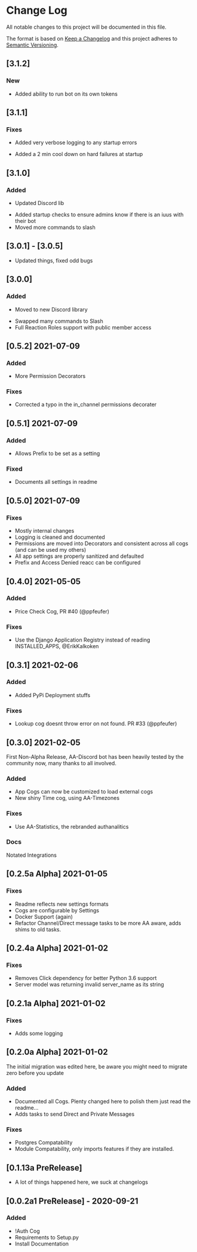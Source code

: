 # Change Log

All notable changes to this project will be documented in this file.

The format is based on [Keep a Changelog](http://keepachangelog.com/)
and this project adheres to [Semantic Versioning](http://semver.org/).

## [3.1.2]

### New
* Added ability to run bot on its own tokens

## [3.1.1]

### Fixes
* Added very verbose logging to any startup errors
+ Added a 2 min cool down on hard failures at startup

## [3.1.0]

### Added
* Updated Discord lib
+ Added startup checks to ensure admins know if there is an iuus with their bot
+ Moved more commands to slash

## [3.0.1] - [3.0.5]
+ Updated things, fixed odd bugs

## [3.0.0]

### Added
* Moved to new Discord library
+ Swapped many commands to Slash
+ Full Reaction Roles support with public member access

## [0.5.2] 2021-07-09

### Added
* More Permission Decorators
### Fixes
* Corrected a typo in the in_channel permissions decorater
## [0.5.1] 2021-07-09
### Added
* Allows Prefix to be set as a setting
### Fixed
* Documents all settings in readme
## [0.5.0] 2021-07-09
### Fixes
* Mostly internal changes
* Logging is cleaned and documented
* Permissions are moved into Decorators and consistent across all cogs (and can be used my others)
* All app settings are properly sanitized and defaulted
* Prefix and Access Denied reacc can be configured

## [0.4.0] 2021-05-05
### Added
* Price Check Cog, PR #40 (@ppfeufer)
### Fixes
* Use the Django Application Registry instead of reading INSTALLED_APPS, @ErikKalkoken

## [0.3.1] 2021-02-06
### Added
* Added PyPi Deployment stuffs
### Fixes
* Lookup cog doesnt throw error on not found. PR #33 (@ppfeufer)

## [0.3.0] 2021-02-05
First Non-Alpha Release, AA-Discord bot has been heavily tested by the community now, many thanks to all involved.
### Added
* App Cogs can now be customized to load external cogs
* New shiny Time cog, using AA-Timezones
### Fixes
* Use AA-Statistics, the rebranded authanalitics

### Docs
Notated Integrations
## [0.2.5a Alpha] 2021-01-05
### Fixes
* Readme reflects new settings formats
* Cogs are configurable by Settings
* Docker Support (again)
* Refactor Channel/Direct message tasks to be more AA aware, adds shims to old tasks.

## [0.2.4a Alpha] 2021-01-02
### Fixes
* Removes Click dependency for better Python 3.6 support
* Server model was returning invalid server_name as its string

## [0.2.1a Alpha] 2021-01-02
### Fixes
* Adds some logging

## [0.2.0a Alpha] 2021-01-02
The initial migration was edited here, be aware you might need to migrate zero before you update
### Added
* Documented all Cogs. Plenty changed here to polish them just read the readme...
* Adds tasks to send Direct and Private Messages
### Fixes
* Postgres Compatability
* Module Compatability, only imports features if they are installed.

## [0.1.13a PreRelease]
* A lot of things happened here, we suck at changelogs

## [0.0.2a1 PreRelease] - 2020-09-21

### Added
* !Auth Cog
* Requirements to Setup.py
* Install Documentation
